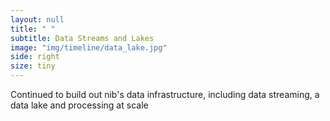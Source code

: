 ```yaml
---
layout: null
title: " "
subtitle: Data Streams and Lakes
image: "img/timeline/data_lake.jpg"
side: right
size: tiny
---
```

Continued to build out nib's data infrastructure, including data streaming, a data lake and processing at scale